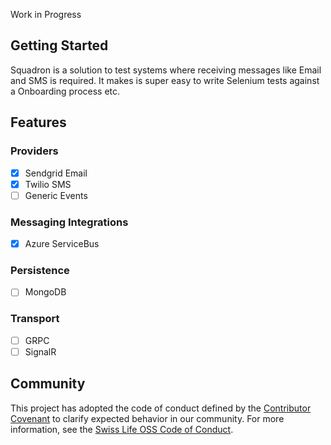 Work in Progress

## Getting Started

Squadron is a solution to test systems where receiving messages like Email and SMS is required.
It makes is super easy to write Selenium tests against a Onboarding process etc.

## Features

### Providers

- [x] Sendgrid Email
- [x] Twilio SMS
- [ ] Generic Events

### Messaging Integrations

- [x] Azure ServiceBus

### Persistence

- [ ] MongoDB

### Transport

- [ ] GRPC
- [ ] SignalR

## Community

This project has adopted the code of conduct defined by the [Contributor Covenant](https://contributor-covenant.org/)
to clarify expected behavior in our community. For more information, see the [Swiss Life OSS Code of Conduct](https://swisslife-oss.github.io/coc).
